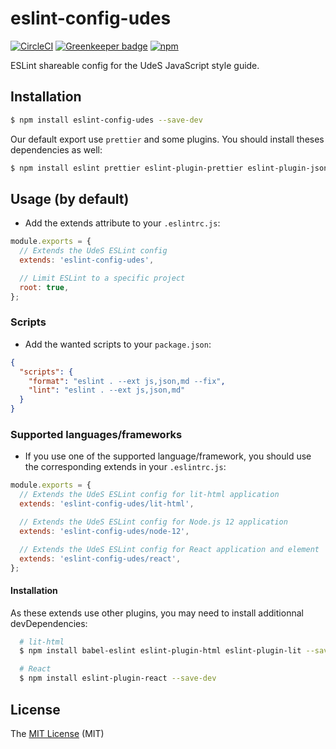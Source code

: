 # eslint-config-udes

[![CircleCI](https://circleci.com/gh/UdeS-STI/eslint-config-udes.svg?style=svg)](https://circleci.com/gh/UdeS-STI/eslint-config-udes)
[![Greenkeeper badge](https://badges.greenkeeper.io/UdeS-STI/eslint-config-udes.svg)](https://greenkeeper.io/)
[![npm](https://img.shields.io/npm/v/eslint-config-udes.svg?style=flat-square)](https://www.npmjs.com/package/eslint-config-udes)

ESLint shareable config for the UdeS JavaScript style guide.

## Installation
```bash
$ npm install eslint-config-udes --save-dev
```

Our default export use `prettier` and some plugins. You should install theses dependencies as well:
```bash
$ npm install eslint prettier eslint-plugin-prettier eslint-plugin-json-format eslint-plugin-markdown --save-dev
```

## Usage (by default)
- Add the extends attribute to your `.eslintrc.js`:

```js
module.exports = {
  // Extends the UdeS ESLint config
  extends: 'eslint-config-udes',

  // Limit ESLint to a specific project
  root: true,
};
```

### Scripts
- Add the wanted scripts to your `package.json`:
```json
{ 
  "scripts": {
    "format": "eslint . --ext js,json,md --fix",
    "lint": "eslint . --ext js,json,md"
  }
}
```

### Supported languages/frameworks
- If you use one of the supported language/framework, you should use the corresponding extends in your `.eslintrc.js`:
```js
module.exports = {
  // Extends the UdeS ESLint config for lit-html application
  extends: 'eslint-config-udes/lit-html',

  // Extends the UdeS ESLint config for Node.js 12 application
  extends: 'eslint-config-udes/node-12',

  // Extends the UdeS ESLint config for React application and element
  extends: 'eslint-config-udes/react',
};
```

#### Installation
As these extends use other plugins, you may need to install additionnal devDependencies:

```bash
  # lit-html
  $ npm install babel-eslint eslint-plugin-html eslint-plugin-lit --save-dev

  # React
  $ npm install eslint-plugin-react --save-dev
```

## License
The [MIT License][1] (MIT)

[1]: https://opensource.org/licenses/MIT

